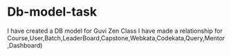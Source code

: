 # Db-model-task
I have created a DB model for Guvi Zen Class
I have made a relationship for Course,User,Batch,LeaderBoard,Capstone,Webkata,Codekata,Query,Mentor,Dashboard)
